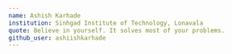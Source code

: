 ```yaml
---
name: Ashish Karhade 
institution: Sinhgad Institute of Technology, Lonavala 
quote: Believe in yourself. It solves most of your problems.  
github_user: ashiishkarhade
---
```

